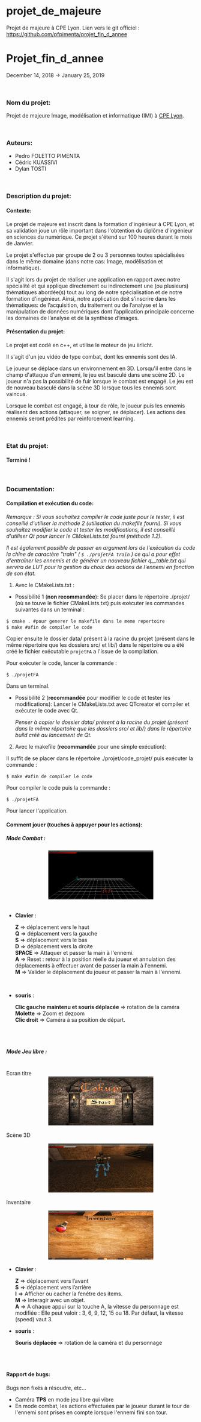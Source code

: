 # projet_de_majeure

Projet de majeure à CPE Lyon.
Lien vers le git officiel : https://github.com/pfpimenta/projet_fin_d_annee

# Projet_fin_d_annee


December 14, 2018   ->    January 25, 2019


</br>

### Nom du projet:

Projet de majeure Image, modélisation et informatique (IMI) à [CPE Lyon](https://www.cpe.fr/ingenieur-sciences-du-numerique/majeure-image-modelisation-informatique/).

</br>

### Auteurs:

* Pedro FOLETTO PIMENTA
* Cédric KUASSIVI
* Dylan TOSTI


</br>

### Description du projet:

#### Contexte:
Le projet de majeure est inscrit dans la formation d'ingénieur à CPE Lyon, et sa validation joue un rôle important dans l'obtention du diplôme d'ingénieur en sciences du numérique. Ce projet s'étend sur 100 heures durant le mois de Janvier.

Le projet s'effectue par groupe de 2 ou 3 personnes toutes spécialisées dans le même domaine (dans notre cas: Image, modélisation et informatique).

Il s'agit lors du projet de réaliser une application en rapport avec notre spécialité et qui applique directement ou indirectement une (ou plusieurs) thématiques abordée(s) tout au long de notre spécialisation et de notre formation d'ingénieur. Ainsi, notre application doit s’inscrire dans les thématiques: de l’acquisition, du traitement ou de l’analyse et la manipulation de données numériques dont l’application principale concerne les domaines de l’analyse et de la synthèse d’images.


#### Présentation du projet:
Le projet est codé en c++, et utilise le moteur de jeu iirlicht.

Il s'agit d'un jeu vidéo de type combat, dont les ennemis sont des IA.

Le joueur se déplace dans un environnement en 3D. Lorsqu'il entre dans le champ d'attaque d'un ennemi, le jeu est basculé dans une scène 2D. Le joueur n'a pas la possibilité de fuir lorsque le combat est engagé. Le jeu est de nouveau basculé dans la scène 3D lorsque tous les ennemis sont vaincus.

Lorsque le combat est engagé, à tour de rôle, le joueur puis les ennemis réalisent des actions (attaquer, se soigner, se déplacer). Les actions des ennemis seront prédites par reinforcement learning.


</br>

### Etat du projet:

#### Terminé !


</br>

### Documentation:

#### Compilation et exécution du code:

  _Remarque : Si vous souhaitez compiler le code juste pour le tester, il est conseillé d'utiliser la méthode 2 (utilisation du makefile fourni).
  Si vous souhaitez modifier le code et tester les modifications, il est conseillé d'utiliser Qt pour lancer le CMakeLists.txt fourni (méthode 1.2)._

  _Il est également possible de passer en argument lors de l'exécution du code la chîne de caractère "train" ( `$ ./projetFA train` ) ce qui a pour effet d'entraîner les ennemis et de générer un nouveau fichier q__table.txt qui servira de LUT pour la gestion du choix des actions de l'ennemi en fonction de son état._


1. Avec le CMakeLists.txt :
  * Possibilité 1 (**non recommandée**): Se placer dans le répertoire ./projet/ (où se touve le fichier CMakeLists.txt) puis exécuter les commandes suivantes dans un terminal :
  ```
  $ cmake . #pour generer le makefile dans le meme repertoire
  $ make #afin de compiler le code
  ```
  Copier ensuite le dossier data/ présent à la racine du projet (présent dans le même répertoire que les dossiers src/ et lib/) dans le répertoire ou a été créé le fichier exécutable `projetFA` a l'issue de la compilation.

  Pour exécuter le code, lancer la commande :
  ```
  $ ./projetFA
  ```
  Dans un terminal.

  * Possibilité 2 (**recommandée** pour modifier le code et tester les modifications): Lancer le CMakeLists.txt avec QTcreator et compiler et exécuter le code avec Qt.

    _Penser à copier le dossier data/ présent à la racine du projet (présent dans le même répertoire que les dossiers src/ et lib/) dans le répertoire build créé au lancement de Qt._


2. Avec le makefile (**recommandée** pour une simple exécution):

  Il suffit de se placer dans le répertoire ./projet/code_projet/ puis exécuter la commande :

  ```
  $ make #afin de compiler le code
  ```

  Pour compiler le code puis la commande :
  ```
  $ ./projetFA
  ```
  Pour lancer l'application.


#### Comment jouer (touches à appuyer pour les actions):

##### Mode Combat :
<div style="text-align:center"><img src="./projet/code_projet/data/screenshots/animDeplacements2D.png" width="280" height="130"></div>
</br>

* **Clavier** :

  **Z** ⇒ déplacement vers le haut
  </br>
  **Q** ⇒ déplacement vers la gauche
  </br>
  **S** ⇒ déplacement vers le bas
  </br>
  **D** ⇒ déplacement vers la droite
  </br>
  **SPACE** ⇒ Attaquer et passer la main à l'ennemi.
  </br>
  **A** ⇒ Reset : retour à la position réelle du joueur et annulation des déplacements à effectuer avant de passer la main à l'ennemi.
  </br>
  **M** ⇒ Valider le déplacement du joueur et passer la main à l'ennemi.

  </br>
* **souris** :

  **Clic gauche maintenu et souris déplacée** => rotation de la caméra
  </br>
  **Molette** => Zoom et dezoom
  </br>
  **Clic droit** => Caméra à sa position de départ.


</br> </br>

##### Mode Jeu libre :
</br>
Ecran titre
<div style="text-align:center"><img src="./projet/code_projet/data/screenshots/ecranTitre.png" width="280" height="130"></div>

Scène 3D
<div style="text-align:center"><img src="./projet/code_projet/data/screenshots/jeuLibre.png" width="280" height="130"></div>

Inventaire
<div style="text-align:center"><img src="./projet/code_projet/data/screenshots/inventaire.png" width="280" height="130"></div>

* **Clavier** :

  **Z** ⇒ déplacement vers l’avant
  </br>
  **S** ⇒ déplacement vers l’arrière
  </br>
  **I** ⇒ Afficher ou cacher la fenêtre des items.
  </br>
  **M** ⇒ Interagir avec un objet.
  </br>
  **A** ⇒ A chaque appui sur la touche A, la vitesse du personnage est modifiée : Elle peut valoir :  3, 6, 9, 12, 15 ou 18. Par défaut, la vitesse (speed) vaut 3.


* **souris** :

  **Souris déplacée** => rotation de la caméra et du personnage

</br> </br>

#### Rapport de bugs:

Bugs non fixés à résoudre, etc...

* Caméra **TPS** en mode jeu libre qui vibre
* En mode combat, les actions effectuées par le joueur durant le tour de l'ennemi sont prises en compte lorsque l'ennemi fini son tour.
